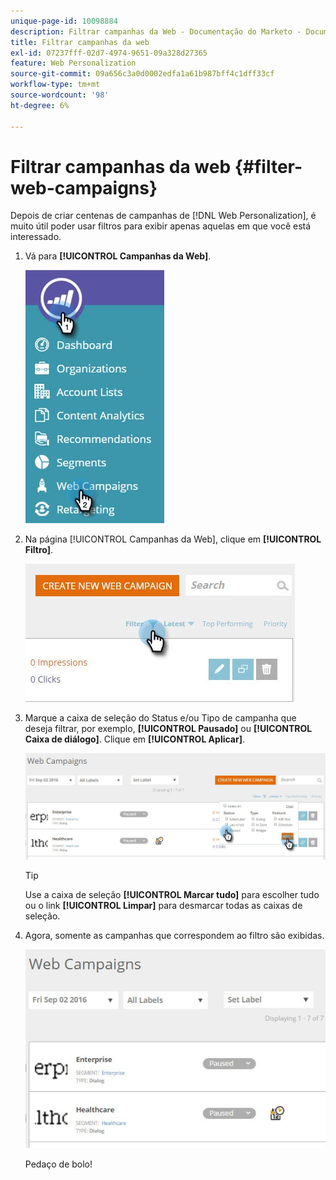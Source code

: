 ```yaml
---
unique-page-id: 10098884
description: Filtrar campanhas da Web - Documentação do Marketo - Documentação do produto
title: Filtrar campanhas da web
exl-id: 07237fff-02d7-4974-9651-09a328d27365
feature: Web Personalization
source-git-commit: 09a656c3a0d0002edfa1a61b987bff4c1dff33cf
workflow-type: tm+mt
source-wordcount: '98'
ht-degree: 6%

---
```


# Filtrar campanhas da web {#filter-web-campaigns}

Depois de criar centenas de campanhas de [!DNL Web Personalization], é muito útil poder usar filtros para exibir apenas aquelas em que você está interessado.

1. Vá para **[!UICONTROL Campanhas da Web]**.

   ![](assets/web-campaigns-hand-8.jpg)

1. Na página [!UICONTROL Campanhas da Web], clique em **[!UICONTROL Filtro]**.

   ![](assets/web-campaigns-page-filter-hand.jpg)

1. Marque a caixa de seleção do Status e/ou Tipo de campanha que deseja filtrar, por exemplo, **[!UICONTROL Pausado]** ou **[!UICONTROL Caixa de diálogo]**. Clique em **[!UICONTROL Aplicar]**.

   ![](assets/web-campaigns-filters-hands.jpg)

   >[!TIP]
   >
   >Use a caixa de seleção **[!UICONTROL Marcar tudo]** para escolher tudo ou o link **[!UICONTROL Limpar]** para desmarcar todas as caixas de seleção.

1. Agora, somente as campanhas que correspondem ao filtro são exibidas.

   ![](assets/web-campaigns-filter-only-paused.jpg)

   Pedaço de bolo!
